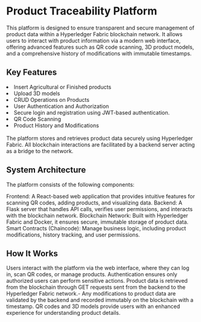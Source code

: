 <h1>Product Traceability Platform</h1>

This platform is designed to ensure transparent and secure management of product data within a Hyperledger Fabric blockchain network. It allows users to interact with product information via a modern web interface, offering advanced features such as QR code scanning, 3D product models, and a comprehensive history of modifications with immutable timestamps.

<h2>Key Features</h2>
<li>Insert Agricultural or Finished products</li>
<li>Upload 3D models</li>
<li>CRUD Operations on Products</li>
<li>User Authentication and Authorization</li>
<li>Secure login and registration using JWT-based authentication.</li>
<li>QR Code Scanning</li>
<li>Product History and Modifications</li>
<br/>
The platform stores and retrieves product data securely using Hyperledger Fabric.
All blockchain interactions are facilitated by a backend server acting as a bridge to the network.

<h2>System Architecture</h2>
The platform consists of the following components:

Frontend: A React-based web application that provides intuitive features for scanning QR codes, adding products, and visualizing data.
Backend: A Flask server that handles API calls, verifies user permissions, and interacts with the blockchain network.
Blockchain Network: Built with Hyperledger Fabric and Docker, it ensures secure, immutable storage of product data.
Smart Contracts (Chaincode): Manage business logic, including product modifications, history tracking, and user permissions.

<h2>How It Works</h2>
Users interact with the platform via the web interface, where they can log in, scan QR codes, or manage products.
Authentication ensures only authorized users can perform sensitive actions.
Product data is retrieved from the blockchain through GET requests sent from the backend to the Hyperledger Fabric network.-
Any modifications to product data are validated by the backend and recorded immutably on the blockchain with a timestamp.
QR codes and 3D models provide users with an enhanced experience for understanding product details.
